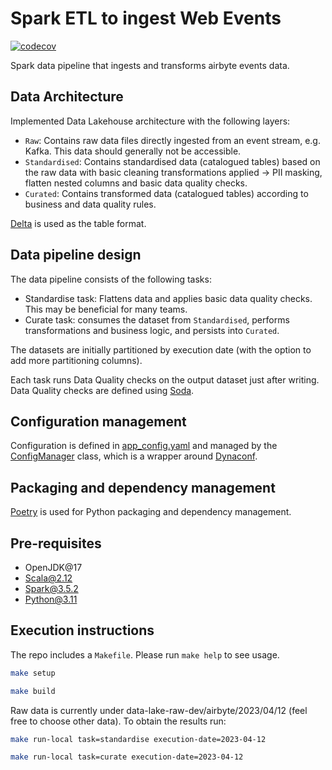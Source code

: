 # Spark ETL to ingest Web Events

[![codecov](https://codecov.io/gh/joseguerr/spark-web-events/branch/main/graph/badge.svg)](https://codecov.io/gh/joseguerr/spark-web-events)

Spark data pipeline that ingests and transforms airbyte events data.

## Data Architecture
Implemented Data Lakehouse architecture with the following layers:
- `Raw`: Contains raw data files directly ingested from an event stream, e.g. Kafka. This data should generally not be accessible.
- `Standardised`: Contains standardised data (catalogued tables) based on the raw data with basic cleaning transformations applied -> PII masking, flatten nested columns and basic data quality checks.
- `Curated`: Contains transformed data (catalogued tables) according to business and data quality rules.

[Delta](https://delta.io/) is used as the table format.

## Data pipeline design
The data pipeline consists of the following tasks:
 - Standardise task: Flattens data and applies basic data quality checks. This may be beneficial for many teams.
 - Curate task: consumes the dataset from `Standardised`, performs transformations and business logic, and persists into `Curated`.

The datasets are initially partitioned by execution date (with the option to add more partitioning columns).

Each task runs Data Quality checks on the output dataset just after writing. Data Quality checks are defined using [Soda](https://docs.soda.io/soda-core/overview-main.html).

## Configuration management
Configuration is defined in [app_config.yaml](app_config.yaml) and managed by the [ConfigManager](spark_web_events_etl/config_manager.py) class, which is a wrapper around [Dynaconf](https://www.dynaconf.com/).

## Packaging and dependency management
[Poetry](https://python-poetry.org/) is used for Python packaging and dependency management.

## Pre-requisites
- OpenJDK@17
- Scala@2.12
- Spark@3.5.2
- Python@3.11

## Execution instructions
The repo includes a `Makefile`. Please run `make help` to see usage.

```bash
make setup
```
```bash
make build
```
Raw data is currently under data-lake-raw-dev/airbyte/2023/04/12 (feel free to choose other data). To obtain the results run:
```bash
make run-local task=standardise execution-date=2023-04-12
```
```bash
make run-local task=curate execution-date=2023-04-12
```
